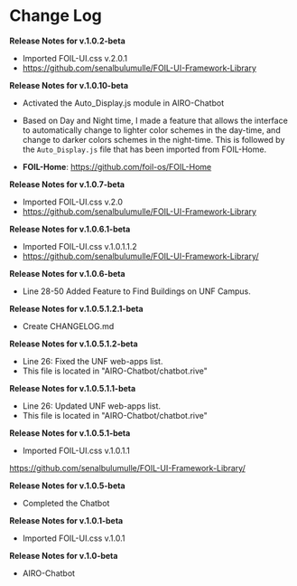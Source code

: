 # Change Log

**Release Notes for v.1.0.2-beta**
* Imported FOIL-UI.css v.2.0.1
* https://github.com/senalbulumulle/FOIL-UI-Framework-Library




**Release Notes for v.1.0.10-beta**

* Activated the Auto_Display.js module in AIRO-Chatbot

* Based on Day and Night time, I made a feature that allows the interface 
  to automatically change to lighter color schemes in the day-time, and 
  change to darker colors schemes in the night-time. This is followed 
  by the ```Auto_Display.js```  file that has been imported from 
  FOIL-Home.

* **FOIL-Home**: https://github.com/foil-os/FOIL-Home




**Release Notes for v.1.0.7-beta**
* Imported FOIL-UI.css v.2.0
* https://github.com/senalbulumulle/FOIL-UI-Framework-Library




**Release Notes for v.1.0.6.1-beta**
* Imported FOIL-UI.css v.1.0.1.1.2
* https://github.com/senalbulumulle/FOIL-UI-Framework-Library/





**Release Notes for v.1.0.6-beta** 
* Line 28-50 Added Feature to Find Buildings on UNF Campus.



**Release Notes for v.1.0.5.1.2.1-beta** 
* Create CHANGELOG.md



**Release Notes for v.1.0.5.1.2-beta**
* Line 26: Fixed the UNF web-apps list.
* This file is located in "AIRO-Chatbot/chatbot.rive"




**Release Notes for v.1.0.5.1.1-beta** 
* Line 26: Updated UNF web-apps list. 
* This file is located in "AIRO-Chatbot/chatbot.rive"



**Release Notes for v.1.0.5.1-beta** 
* Imported FOIL-UI.css v.1.0.1.1

https://github.com/senalbulumulle/FOIL-UI-Framework-Library/



**Release Notes for v.1.0.5-beta** 
* Completed the Chatbot


**Release Notes for v.1.0.1-beta** 
* Imported FOIL-UI.css v.1.0.1


**Release Notes for v.1.0-beta** 
* AIRO-Chatbot
